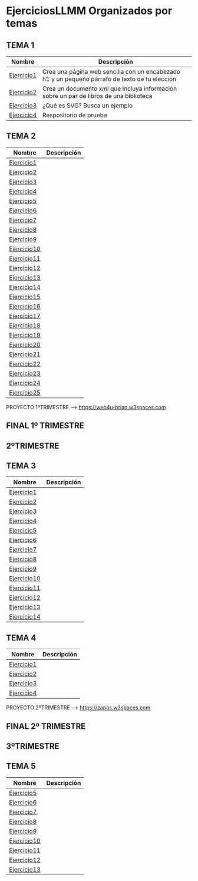 # EjerciciosLLMM Organizados por temas
## TEMA 1
Nombre | Descripción
-------|------------
[Ejercicio1](/TEMA1/LMT1P1A1_BrianAlexander.html) | Crea una página web sencilla con un encabezado h1 y un pequeño párrafo de texto de tu elección
[Ejercicio2](/TEMA1/LMT1P1A2_BrianAlexander.xml) | Crea un documento xml que incluya información sobre un par de libros de una biblioteca
[Ejercicio3](/TEMA1/LMT1P1A3_BrianAlexander.html) | ¿Qué es SVG? Busca un ejemplo
[Ejercicio4](https://github.com/brianllj03/prueba) | Respositorio de prueba


## TEMA 2
Nombre | Descripción
-------|------------
[Ejercicio1](/TEMA1/LMT2P1A1_BrianAlexander.html) | 
[Ejercicio2](/TEMA1/LMT2P1A2_BrianAlexander.html) | 
[Ejercicio3](/TEMA1/LMT2P1A3_BrianAlexander.html) | 
[Ejercicio4](/TEMA1/LMT2P1A4_BrianAlexander.html) | 
[Ejercicio5](/TEMA1/LMT2P1A5_BrianAlexander.html) | 
[Ejercicio6](/TEMA1/LMT2P1A6_BrianAlexander.html) | 
[Ejercicio7](/TEMA1/LMT2P1A7_BrianAlexander.html) | 
[Ejercicio8](/TEMA1/LMT2P1A8_BrianAlexander/) | 
[Ejercicio9](/TEMA1/LMT2P1A9_BrianAlexander/) | 
[Ejercicio10](/TEMA1/LMT2P1A10_BrianAlexander.html) | 
[Ejercicio11](/TEMA1/LMT2P1A11_BrianAlexander.html) | 
[Ejercicio12](/TEMA1/LMT2P1A12_BrianAlexander.html) |
[Ejercicio13](/TEMA1/LMT2P1A13_BrianAlexander.html) |
[Ejercicio14](/TEMA1/LMT2P1A14_BrianAlexander.html) |
[Ejercicio15](/TEMA1/LMT2P1A15_BrianAlexander.html) |
[Ejercicio16](/TEMA1/LMT2P1A16_BrianAlexander.html) |
[Ejercicio17](/TEMA1/LMT2P1A17_BrianAlexander/) |
[Ejercicio18](/TEMA1/LMT2P1A18_BrianAlexander/) |
[Ejercicio19](/TEMA1/LMT2P1A19_BrianAlexander/) |
[Ejercicio20](/TEMA1/LMT2P1A20_BrianAlexander/) |
[Ejercicio21](/TEMA1/LMT2P1A21_BrianAlexander/) |
[Ejercicio22](/TEMA1/LMT2P1A22_BrianAlexander.html) |
[Ejercicio23](/TEMA1/LMT2P1A23_BrianAlexander.html) |
[Ejercicio24](/TEMA1/LMT2P1A24_BrianAlexander.html) |
[Ejercicio25](/TEMA1/LMT2P1A25_BrianAlexander/) |

PROYECTO 1ºTRIMESTRE --> https://web4u-brian.w3spaces.com

FINAL 1º TRIMESTRE
---------------------------------------------------------------------------------
2ºTRIMESTRE
--------------------
## TEMA 3
Nombre | Descripción
-------|------------
[Ejercicio1](/TEMA3/LMT3P1A1_BrianAlexander.html) | 
[Ejercicio2](/TEMA3/LMT3P1A2_BrianAlexander.html) | 
[Ejercicio3](/TEMA3/LMT3P1A3_BrianAlexander/) | 
[Ejercicio4](/TEMA3/LMT3P1A4_BrianAlexander/) | 
[Ejercicio5](/TEMA3/LMT3P1A5_BrianAlexander.html) |
[Ejercicio6](/TEMA3/LMT3P2A1_BrianAlexander.html) | 
[Ejercicio7](/TEMA3/LMT3P2A2_BrianAlexander/) | 
[Ejercicio8](/TEMA3/LMT3P2A3_BrianAlexander/) | 
[Ejercicio9](/TEMA3/LMT3P2A4_BrianAlexander.html) | 
[Ejercicio10](/TEMA3/LMT3P2A5_BrianAlexander.html) |
[Ejercicio11](/TEMA3/LMT3P2A8_BrianAlexander.html) | 
[Ejercicio12](/TEMA3/LMT3P2A9_BrianAlexander.html) | 
[Ejercicio13](/TEMA3/LMT3P2A10_BrianAlexander/) | 
[Ejercicio14](/TEMA3/LMT3P2A11_BrianAlexander/) | 

## TEMA 4

Nombre | Descripción
-------|------------
[Ejercicio1](/TEMA4/LMT4P1A1_BrianAlexander/) | 
[Ejercicio2](/TEMA4/LMT4P1A2_BrianAlexander/) | 
[Ejercicio3](/TEMA4/LMT4P1A3_BrianAlexander/) | 
[Ejercicio4](/TEMA4/LMT4P1A4_BrianAlexander/) | 

PROYECTO 2ºTRIMESTRE --> https://zapas.w3spaces.com

FINAL 2º TRIMESTRE
---------------------------------------------------------------------------------
3ºTRIMESTRE
--------------------
## TEMA 5

Nombre | Descripción
-------|------------
[Ejercicio5](/TEMA5/LMT4P1A5_BrianAlexander/) | 
[Ejercicio6]() | 
[Ejercicio7]() | 
[Ejercicio8]() |
[Ejercicio9]() | 
[Ejercicio10]() |
[Ejercicio11]() | 
[Ejercicio12]() | 
[Ejercicio13]() | 


